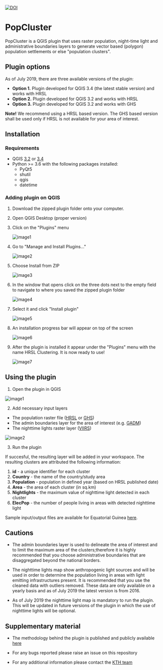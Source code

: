 [![DOI](https://zenodo.org/badge/197186462.svg)](https://zenodo.org/badge/latestdoi/197186462)

# PopCluster

PopCluster is a QGIS plugin that uses raster population, night-time light and administrative boundaries layers to generate vector based (polygon) population settlements or else "population clusters". 

## Plugin options
As of July 2019, there are three available versions of the plugin:

 * **Option 1.** Plugin developed for QGIS 3.4 (the latest stable version) and works with HRSL
 * **Option 2.** Plugin developed for QGIS 3.2 and works with HRSL 
 * **Option 3.** Plugin developed for QGIS 3.2 and works with GHS

**Note!** We recommend using a HRSL based version. The GHS based version shall be used only if HRSL is not available for your area of interest.

## Installation 

### Requirements

- QGIS [3.2](http://download.osgeo.org/qgis/) or [3.4](https://qgis.org/en/site/forusers/download.html)
- Python >= 3.6 with the following packages installed:
	- PyQt5
	- shutil
	- qgis
	- datetime

### Adding plugin on QGIS

1.	Download the zipped plugin folder onto your computer.
2.	Open QGIS Desktop (proper version)
3.	Click on the "Plugins" menu

	![image1](assets/installation/img/image1.jpg)

4.	Go to "Manage and Install Plugins..."

	![image2](assets/installation/img/image2.jpg)

5.	Choose Install from ZIP
 	
	![image3](assets/installation/img/image3.jpg)

6.	In the window that opens click on the three dots next to the empty field to navigate to where you saved the zipped plugin folder
	
	![image4](assets/installation/img/image4.jpg)

7.	Select it and click "Install plugin"
 	
	![image5](assets/installation/img/image5.jpg)

8.	An installation progress bar will appear on top of the screen
	
	![image6](assets/installation/img/image6.jpg)

9.	After the plugin is installed it appear under the "Plugins" menu with the name HRSL Clustering. It is now ready to use!
	
	![image7](assets/installation/img/image7.jpg)
	
## Using the plugin

1.	Open the plugin in QGIS

![image1](assets/running/img/image1.jpg)

2.	Add necessary input layers

* The population raster file ([HRSL](https://data.humdata.org/organization/facebook?sort=metadata_modifieddesc&page=1&q=&ext_page_size=25#dataset-filter-start) or [GHS](https://ghsl.jrc.ec.europa.eu/))
* The admin boundaries layer for the area of interest (e.g. [GADM](https://gadm.org/))
* The nighttime lights raster layer ([VIIRS](https://eogdata.mines.edu/download_dnb_composites.html))

![image2](assets/running/img/image2.jpg)

3.	Run the plugin


If succesful, the resulting layer will be added in your workspace. The resulting clusters are attributed the following information:

1. **id** - a unique identifier for each cluster
2. **Country** - the name of the country/study area 
3. **Population** - population in defined year (based on HRSL published date)
4. **Area** - the area of each cluster (in sq.km)
5. **Nightlights** - the maximum value of nighttime light detected in each cluster
6. **ElecPop** - the number of people living in areas with detected nighttime light

Sample input/output files are available for Equatorial Guinea [here](Equatorial%20Guinea%20example%20case).

## Cautions

* The admin boundaries layer is used to delineate the area of interest and to limit the maximum area of the clusters;therefore it is highly recommended that you choose administrative boundaries that are disaggregated beyond the national borders.

* The nighttime lights map show anthropogenic light sources and will be used in order to determine the population living in areas with light emitting infrastructures present. It is recommended that you use the cleaned data with outliers removed. These data are only available on a yearly basis and as of July 2019 the latest version is from 2016.

* As of July 2019 the nighttime light map is mandatory to run the plugin. This will be updated in future versions of the plugin in which the use of nighttime lights will be optional.


## Supplementary material

* The methodology behind the plugin is published and publicly available [here](https://www.mdpi.com/1996-1073/12/7/1395)

* For any bugs reported please raise an issue on this repository

* For any additional information please contact the [KTH team](http://www.onsset.org/contact--forum.html)
